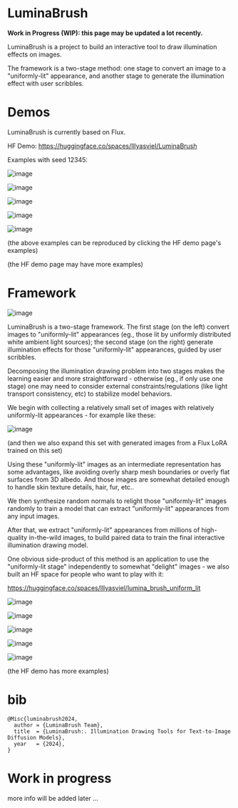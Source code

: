 # LuminaBrush

**Work in Progress (WIP): this page may be updated a lot recently.**

LuminaBrush is a project to build an interactive tool to draw illumination effects on images.

The framework is a two-stage method: one stage to convert an image to a "uniformly-lit" appearance, and another stage to generate the illumination effect with user scribbles.

# Demos

LuminaBrush is currently based on Flux.

HF Demo: https://huggingface.co/spaces/lllyasviel/LuminaBrush

Examples with seed 12345:

![image](https://github.com/user-attachments/assets/6c3cf816-4528-4ae0-8aba-dc0c50db0379)

![image](https://github.com/user-attachments/assets/0f642d13-2ecb-4b3f-8a23-cd9a4ff0e906)

![image](https://github.com/user-attachments/assets/e4f56516-f680-4cf0-b9d4-81f0644090da)

![image](https://github.com/user-attachments/assets/d5ed7f84-ee21-4e26-9b47-c3ec9642404f)

![image](https://github.com/user-attachments/assets/f127422a-8593-41a0-adda-3af271862af6)

(the above examples can be reproduced by clicking the HF demo page's examples)

(the HF demo page may have more examples)

# Framework

![image](https://github.com/user-attachments/assets/62511eb3-a785-4519-bc0c-054f9b277bca)

LuminaBrush is a two-stage framework. The first stage (on the left) convert images to "uniformly-lit" appearances (eg., those lit by uniformly distributed white ambient light sources); the second stage (on the right) generate illumination effects for those "uniformly-lit" appearances, guided by user scribbles.

Decomposing the illumination drawing problem into two stages makes the learning easier and more straightforward - otherwise (eg., if only use one stage) one may need to consider external constraints/regulations (like light transport consistency, etc) to stabilize model behaviors. 

We begin with collecting a relatively small set of images with relatively uniformly-lit appearances - for example like these:

![image](https://github.com/user-attachments/assets/67d056de-4076-417e-a0a9-cd0cce96bef7)

(and then we also expand this set with generated images from a Flux LoRA trained on this set)

Using these "uniformly-lit" images as an intermediate representation has some advantages, like avoiding overly sharp mesh boundaries or overly flat surfaces from 3D albedo. And those images are somewhat detailed enough to handle skin texture details, hair, fur, etc..

We then synthesize random normals to relight those "uniformly-lit" images randomly to train a model that can extract "uniformly-lit" appearances from any input images. 

After that, we extract "uniformly-lit" appearances from millions of high-quality in-the-wild images, to build paired data to train the final interactive illumination drawing model.

One obvious side-product of this method is an application to use the "uniformly-lit stage" independently to somewhat "delight" images - we also built an HF space for people who want to play with it:

https://huggingface.co/spaces/lllyasviel/lumina_brush_uniform_lit

![image](https://github.com/user-attachments/assets/f2bca6ae-5abe-4b5a-a9c0-cb6384c219b6)

![image](https://github.com/user-attachments/assets/ec29c0ec-5777-4c29-b60b-d194e6351f76)

![image](https://github.com/user-attachments/assets/3749e76b-7762-42ba-9589-d7335d6109c2)

![image](https://github.com/user-attachments/assets/8b29f3aa-dd64-4c2a-8917-3f8115b1d541)

![image](https://github.com/user-attachments/assets/fda5cfad-ea0a-43e5-ac5c-141bd45dd70f)

(the HF demo has more examples)

# bib

    @Misc{luminabrush2024,
      author = {LuminaBrush Team},
      title  = {LuminaBrush:. Illumination Drawing Tools for Text-to-Image Diffusion Models},
      year   = {2024},
    }

# Work in progress

more info will be added later ...
